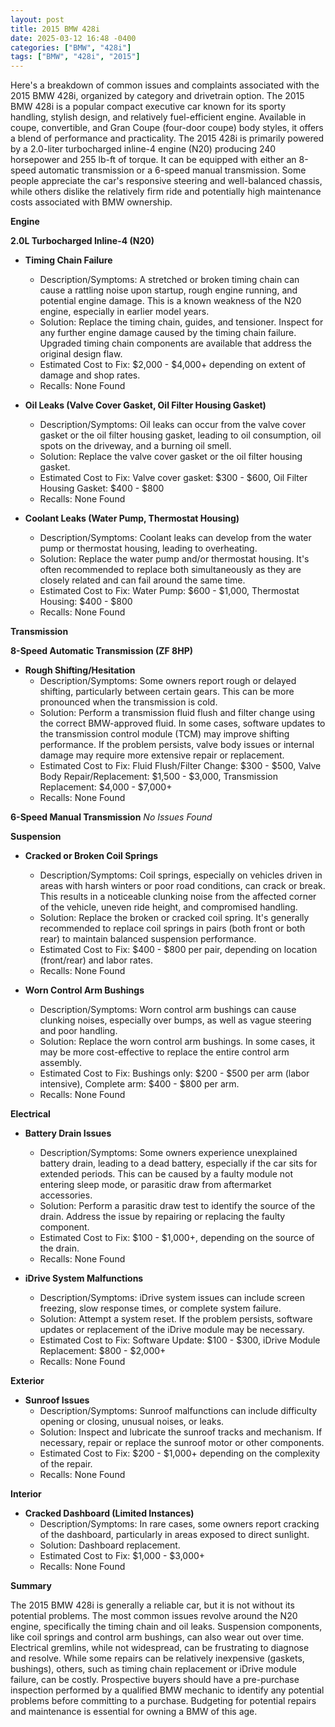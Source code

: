 ```yaml
---
layout: post
title: 2015 BMW 428i
date: 2025-03-12 16:48 -0400
categories: ["BMW", "428i"]
tags: ["BMW", "428i", "2015"]
---
```

Here's a breakdown of common issues and complaints associated with the 2015 BMW 428i, organized by category and drivetrain option. The 2015 BMW 428i is a popular compact executive car known for its sporty handling, stylish design, and relatively fuel-efficient engine. Available in coupe, convertible, and Gran Coupe (four-door coupe) body styles, it offers a blend of performance and practicality. The 2015 428i is primarily powered by a 2.0-liter turbocharged inline-4 engine (N20) producing 240 horsepower and 255 lb-ft of torque. It can be equipped with either an 8-speed automatic transmission or a 6-speed manual transmission. Some people appreciate the car's responsive steering and well-balanced chassis, while others dislike the relatively firm ride and potentially high maintenance costs associated with BMW ownership.

**Engine**

**2.0L Turbocharged Inline-4 (N20)**

*   **Timing Chain Failure**
    *   Description/Symptoms: A stretched or broken timing chain can cause a rattling noise upon startup, rough engine running, and potential engine damage. This is a known weakness of the N20 engine, especially in earlier model years.
    *   Solution: Replace the timing chain, guides, and tensioner. Inspect for any further engine damage caused by the timing chain failure. Upgraded timing chain components are available that address the original design flaw.
    *   Estimated Cost to Fix: $2,000 - $4,000+ depending on extent of damage and shop rates.
    *   Recalls: None Found

*   **Oil Leaks (Valve Cover Gasket, Oil Filter Housing Gasket)**
    *   Description/Symptoms: Oil leaks can occur from the valve cover gasket or the oil filter housing gasket, leading to oil consumption, oil spots on the driveway, and a burning oil smell.
    *   Solution: Replace the valve cover gasket or the oil filter housing gasket.
    *   Estimated Cost to Fix: Valve cover gasket: $300 - $600, Oil Filter Housing Gasket: $400 - $800
    *   Recalls: None Found

*   **Coolant Leaks (Water Pump, Thermostat Housing)**
    *   Description/Symptoms: Coolant leaks can develop from the water pump or thermostat housing, leading to overheating.
    *   Solution: Replace the water pump and/or thermostat housing.  It's often recommended to replace both simultaneously as they are closely related and can fail around the same time.
    *   Estimated Cost to Fix: Water Pump: $600 - $1,000, Thermostat Housing: $400 - $800
    *   Recalls: None Found

**Transmission**

**8-Speed Automatic Transmission (ZF 8HP)**

*   **Rough Shifting/Hesitation**
    *   Description/Symptoms: Some owners report rough or delayed shifting, particularly between certain gears. This can be more pronounced when the transmission is cold.
    *   Solution: Perform a transmission fluid flush and filter change using the correct BMW-approved fluid. In some cases, software updates to the transmission control module (TCM) may improve shifting performance. If the problem persists, valve body issues or internal damage may require more extensive repair or replacement.
    *   Estimated Cost to Fix: Fluid Flush/Filter Change: $300 - $500, Valve Body Repair/Replacement: $1,500 - $3,000, Transmission Replacement: $4,000 - $7,000+
    *   Recalls: None Found

**6-Speed Manual Transmission**
*No Issues Found*

**Suspension**

*   **Cracked or Broken Coil Springs**
    *   Description/Symptoms: Coil springs, especially on vehicles driven in areas with harsh winters or poor road conditions, can crack or break. This results in a noticeable clunking noise from the affected corner of the vehicle, uneven ride height, and compromised handling.
    *   Solution: Replace the broken or cracked coil spring. It's generally recommended to replace coil springs in pairs (both front or both rear) to maintain balanced suspension performance.
    *   Estimated Cost to Fix: $400 - $800 per pair, depending on location (front/rear) and labor rates.
    *   Recalls: None Found

*   **Worn Control Arm Bushings**
    *   Description/Symptoms: Worn control arm bushings can cause clunking noises, especially over bumps, as well as vague steering and poor handling.
    *   Solution: Replace the worn control arm bushings. In some cases, it may be more cost-effective to replace the entire control arm assembly.
    *   Estimated Cost to Fix: Bushings only: $200 - $500 per arm (labor intensive), Complete arm: $400 - $800 per arm.
    *   Recalls: None Found

**Electrical**

*   **Battery Drain Issues**
    *   Description/Symptoms: Some owners experience unexplained battery drain, leading to a dead battery, especially if the car sits for extended periods. This can be caused by a faulty module not entering sleep mode, or parasitic draw from aftermarket accessories.
    *   Solution: Perform a parasitic draw test to identify the source of the drain. Address the issue by repairing or replacing the faulty component.
    *   Estimated Cost to Fix: $100 - $1,000+, depending on the source of the drain.
    *   Recalls: None Found

*   **iDrive System Malfunctions**
    *   Description/Symptoms: iDrive system issues can include screen freezing, slow response times, or complete system failure.
    *   Solution: Attempt a system reset. If the problem persists, software updates or replacement of the iDrive module may be necessary.
    *   Estimated Cost to Fix: Software Update: $100 - $300, iDrive Module Replacement: $800 - $2,000+
    *   Recalls: None Found

**Exterior**

*   **Sunroof Issues**
    *   Description/Symptoms: Sunroof malfunctions can include difficulty opening or closing, unusual noises, or leaks.
    *   Solution: Inspect and lubricate the sunroof tracks and mechanism. If necessary, repair or replace the sunroof motor or other components.
    *   Estimated Cost to Fix: $200 - $1,000+ depending on the complexity of the repair.
    *   Recalls: None Found

**Interior**

*   **Cracked Dashboard (Limited Instances)**
    *   Description/Symptoms: In rare cases, some owners report cracking of the dashboard, particularly in areas exposed to direct sunlight.
    *   Solution: Dashboard replacement.
    *   Estimated Cost to Fix: $1,000 - $3,000+
    *   Recalls: None Found

**Summary**

The 2015 BMW 428i is generally a reliable car, but it is not without its potential problems. The most common issues revolve around the N20 engine, specifically the timing chain and oil leaks. Suspension components, like coil springs and control arm bushings, can also wear out over time. Electrical gremlins, while not widespread, can be frustrating to diagnose and resolve. While some repairs can be relatively inexpensive (gaskets, bushings), others, such as timing chain replacement or iDrive module failure, can be costly. Prospective buyers should have a pre-purchase inspection performed by a qualified BMW mechanic to identify any potential problems before committing to a purchase. Budgeting for potential repairs and maintenance is essential for owning a BMW of this age.

